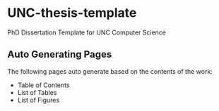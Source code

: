 # UNC-thesis-template
PhD Dissertation Template for UNC Computer Science

## Auto Generating Pages
The following pages auto generate based on the contents of the work:
- Table of Contents
- List of Tables
- List of Figures

